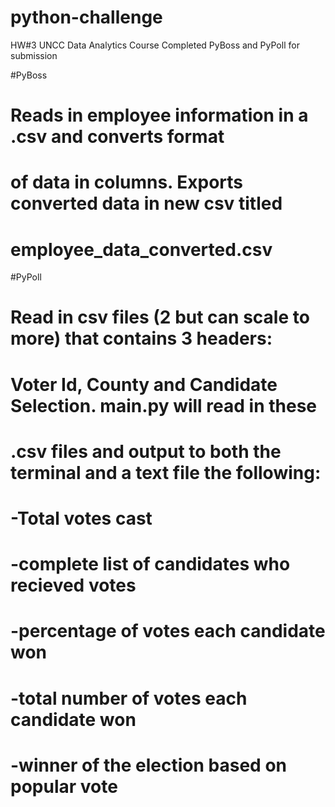 # python-challenge
HW#3 UNCC Data Analytics Course 
Completed PyBoss and PyPoll for submission

#PyBoss
#    Reads in employee information in a .csv and converts format
#    of data in columns.  Exports converted data in new csv titled
#    employee_data_converted.csv

#PyPoll
#   Read in csv files (2 but can scale to more) that contains 3 headers:
#   Voter Id, County and Candidate Selection.  main.py will read in these 
#   .csv files and output to both the terminal and a text file the following:
#   -Total votes cast
#   -complete list of candidates who recieved votes
#   -percentage of votes each candidate won
#   -total number of votes each candidate won
#   -winner of the election based on popular vote